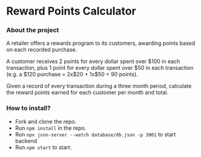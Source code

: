 # Reward Points Calculator

### About the project

<p>A retailer offers a rewards program to its customers, awarding points based on each recorded purchase.</p>

<p>A customer receives 2 points for every dollar spent over $100 in each transaction, plus 1 point for every
dollar spent over $50 in each transaction
(e.g. a $120 purchase = 2x$20 + 1x$50 = 90 points).
</p>

<p>Given a record of every transaction during a three month period, calculate the reward points earned for
each customer per month and total.
</p>

### How to install?

- Fork and clone the repo.
- Run `npm install` in the repo.
- Run `npx json-server --watch database/db.json -p 3001` to start backend
- Run `npm start` to start.

